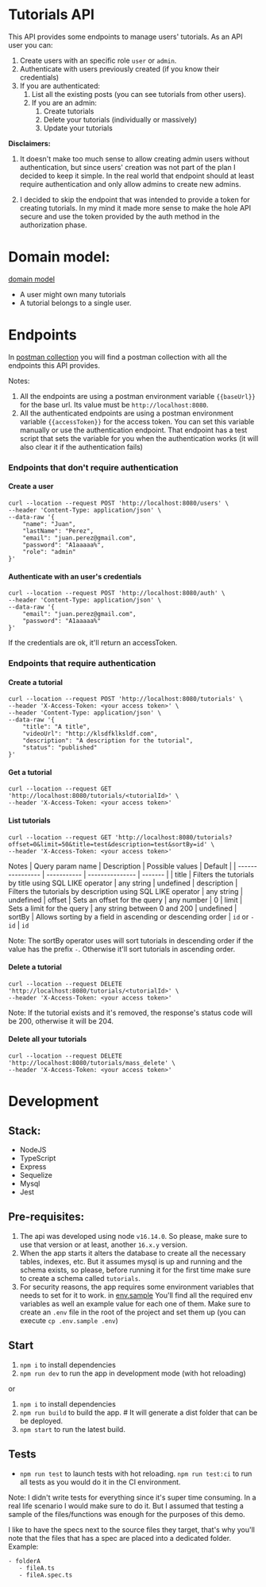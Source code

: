 # Tutorials API

This API provides some endpoints to manage users' tutorials. As an API user you can:

1. Create users with an specific role `user` or `admin`.
2. Authenticate with users previously created (if you know their credentials)
3. If you are authenticated:
   1. List all the existing posts (you can see tutorials from other users).
   2. If you are an admin:
      1. Create tutorials
      2. Delete your tutorials (individually or massively)
      3. Update your tutorials

<b>Disclaimers:</b>

1. It doesn't make too much sense to allow creating admin users without authentication, but since users' creation was not part of the plan I decided to keep it simple. In the real world that endpoint should at least require authentication and only allow admins to create new admins.

2. I decided to skip the endpoint that was intended to provide a token for creating tutorials. In my mind it made more sense to make the hole API secure and use the token provided by the auth method in the authorization phase.

# Domain model:

[domain model](https://user-images.githubusercontent.com/18520314/171967440-9d442689-c878-4477-b333-0c5406322892.png)

- A user might own many tutorials
- A tutorial belongs to a single user.

# Endpoints

In [postman collection](./postman-collection/tutorials-api.postman_collection.json) you will find a postman collection with all the endpoints this API provides.

Notes:

1. All the endpoints are using a postman environment variable `{{baseUrl}}` for the base url. Its value must be `http://localhost:8080`.
2. All the authenticated endpoints are using a postman environment variable `{{accessToken}}` for the access token. You can set this variable manually or use the authentication endpoint. That endpoint has a test script that sets the variable for you when the authentication works (it will also clear it if the authentication fails)

### Endpoints that don't require authentication

#### Create a user

```
curl --location --request POST 'http://localhost:8080/users' \
--header 'Content-Type: application/json' \
--data-raw '{
    "name": "Juan",
    "lastName": "Perez",
    "email": "juan.perez@gmail.com",
    "password": "A1aaaaa%",
    "role": "admin"
}'
```

#### Authenticate with an user's credentials

```
curl --location --request POST 'http://localhost:8080/auth' \
--header 'Content-Type: application/json' \
--data-raw '{
    "email": "juan.perez@gmail.com",
    "password": "A1aaaaa%"
}'
```

If the credentials are ok, it'll return an accessToken.

### Endpoints that require authentication

#### Create a tutorial

```
curl --location --request POST 'http://localhost:8080/tutorials' \
--header 'X-Access-Token: <your access token>' \
--header 'Content-Type: application/json' \
--data-raw '{
    "title": "A title",
    "videoUrl": "http://klsdfklksldf.com",
    "description": "A description for the tutorial",
    "status": "published"
}'
```

#### Get a tutorial

```
curl --location --request GET 'http://localhost:8080/tutorials/<tutorialId>' \
--header 'X-Access-Token: <your access token>'
```

#### List tutorials

```
curl --location --request GET 'http://localhost:8080/tutorials?offset=0&limit=50&title=test&description=test&sortBy=id' \
--header 'X-Access-Token: <your access token>'
```

Notes
| Query param name | Description | Possible values | Default |
| ---------------- | ----------- | --------------- | ------- |
| title | Filters the tutorials by title using SQL LIKE operator | any string | undefined
| description | Filters the tutorials by description using SQL LIKE operator | any string | undefined
| offset | Sets an offset for the query | any number | 0
| limit | Sets a limit for the query | any string between 0 and 200 | undefined
| sortBy | Allows sorting by a field in ascending or descending order | `id` or `-id` | `id`

Note: The sortBy operator uses will sort tutorials in descending order if the value has the prefix `-`. Otherwise it'll sort tutorials in ascending order.

#### Delete a tutorial

```
curl --location --request DELETE 'http://localhost:8080/tutorials/<tutorialId>' \
--header 'X-Access-Token: <your access token>'
```

Note: If the tutorial exists and it's removed, the response's status code will be 200, otherwise it will be 204.

#### Delete all your tutorials

```
curl --location --request DELETE 'http://localhost:8080/tutorials/mass_delete' \
--header 'X-Access-Token: <your access token>'
```

# Development

## Stack:

- NodeJS
- TypeScript
- Express
- Sequelize
- Mysql
- Jest

## Pre-requisites:

1. The api was developed using node `v16.14.0`. So please, make sure to use that version or at least, another `16.x.y` version.
2. When the app starts it alters the database to create all the necessary tables, indexes, etc. But it assumes mysql is up and running and the schema exists, so please, before running it for the first time make sure to create a schema called `tutorials`.
3. For security reasons, the app requires some environment variables that needs to set for it to work. in [env.sample](/.env.sample) You'll find all the required env variables as well an example value for each one of them. Make sure to create an `.env` file in the root of the project and set them up (you can execute `cp .env.sample .env`)

## Start

1. `npm i` to install dependencies
2. `npm run dev` to run the app in development mode (with hot reloading)

or

1. `npm i` to install dependencies
2. `npm run build` to build the app. # It will generate a dist folder that can be be deployed.
3. `npm start` to run the latest build.

## Tests

- `npm run test` to launch tests with hot reloading.
  `npm run test:ci` to run all tests as you would do it in the CI environment.

Note: I didn't write tests for everything since it's super time consuming. In a real life scenario I would make sure to do it. But I assumed that testing a sample of the files/functions was enough for the purposes of this demo.

I like to have the specs next to the source files they target, that's why you'll note that the files that has a spec are placed into a dedicated folder. Example:

```
- folderA
   - fileA.ts
   - fileA.spec.ts
```
